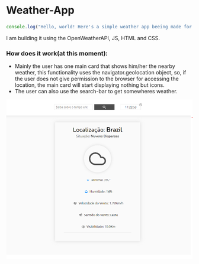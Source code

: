# Weather-App

```javascript
console.log("Hello, world! Here's a simple weather app beeing made for studying js basics.")
```

I am building it using the OpenWeatherAPI, JS, HTML and CSS.

### How does it work(at this moment):
* Mainly the user has one main card that shows him/her the nearby weather, this functionality uses the navigator.geolocation object, so, if the user does not give permission to
the browser for accessing the location, the main card will start displaying nothing but icons.
* The user can also use the search-bar to get somewheres weather.

![screenshot-01](./readme-images/1.png)
